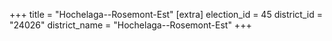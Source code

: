 +++
title = "Hochelaga--Rosemont-Est"
[extra]
election_id = 45
district_id = "24026"
district_name = "Hochelaga--Rosemont-Est"
+++
